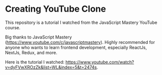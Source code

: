 # Creating YouTube Clone

This repository is a tutorial I watched from the JavaScript Mastery YouTube course.

Big thanks to JavaScript Mastery (https://www.youtube.com/c/javascriptmastery). Highly recommended for anyone who wants to learn frontend development, especially ReactJs, NextJs, Redux, and more.

Here is the tutorial I watched: https://www.youtube.com/watch?v=dyFVwXROzZk&list=WL&index=5&t=2474s.
